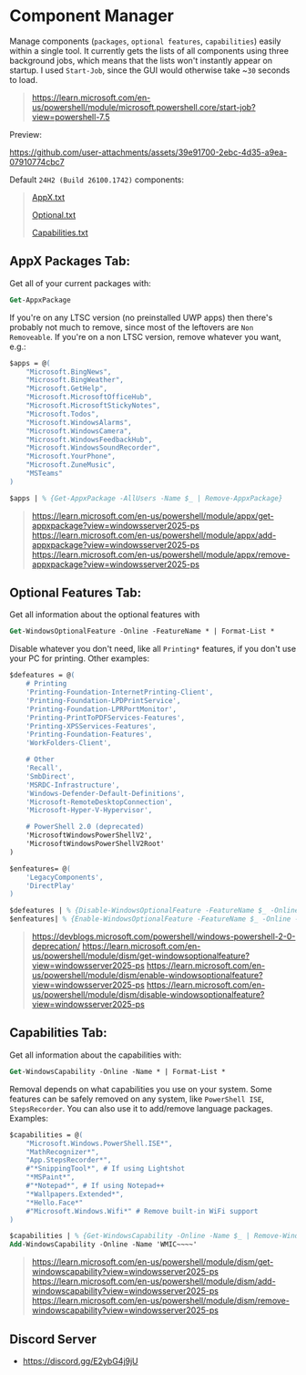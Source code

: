 # Component Manager

Manage components (`packages`, `optional features`, `capabilities`) easily within a single tool. It currently gets the lists of all components using three background jobs, which means that the lists won't instantly appear on startup. I used `Start-Job`, since the GUI would otherwise take ~`30` seconds to load.
> https://learn.microsoft.com/en-us/powershell/module/microsoft.powershell.core/start-job?view=powershell-7.5

Preview:

https://github.com/user-attachments/assets/39e91700-2ebc-4d35-a9ea-07910774cbc7

Default `24H2 (Build 26100.1742)` components:
> [AppX.txt](https://github.com/5Noxi/CompMan/blob/main/AppX.txt)
> 
> [Optional.txt](https://github.com/5Noxi/CompMan/blob/main/Optional.txt)
> 
> [Capabilities.txt](https://github.com/5Noxi/CompMan/blob/main/Capabilities.txt) 


## __AppX Packages Tab:__
Get all of your current packages with:
```ps
Get-AppxPackage
```
If you're on any LTSC version (no preinstalled UWP apps) then there's probably not much to remove, since most of the leftovers are `Non Removeable`. If you're on a non LTSC version, remove whatever you want, e.g.:
```ps
$apps = @(
    "Microsoft.BingNews",
    "Microsoft.BingWeather",
    "Microsoft.GetHelp",
    "Microsoft.MicrosoftOfficeHub",
    "Microsoft.MicrosoftStickyNotes",
    "Microsoft.Todos",
    "Microsoft.WindowsAlarms",
    "Microsoft.WindowsCamera",
    "Microsoft.WindowsFeedbackHub",
    "Microsoft.WindowsSoundRecorder",
    "Microsoft.YourPhone",
    "Microsoft.ZuneMusic",
    "MSTeams"
)

$apps | % {Get-AppxPackage -AllUsers -Name $_ | Remove-AppxPackage}
```
> https://learn.microsoft.com/en-us/powershell/module/appx/get-appxpackage?view=windowsserver2025-ps
> https://learn.microsoft.com/en-us/powershell/module/appx/add-appxpackage?view=windowsserver2025-ps
> https://learn.microsoft.com/en-us/powershell/module/appx/remove-appxpackage?view=windowsserver2025-ps


## __Optional Features Tab:__
Get all information about the optional features with
```ps
Get-WindowsOptionalFeature -Online -FeatureName * | Format-List *
```
Disable whatever you don't need, like all `Printing*` features, if you don't use your PC for printing. Other examples:
```ps
$defeatures = @(
    # Printing
    'Printing-Foundation-InternetPrinting-Client',
    'Printing-Foundation-LPDPrintService',
    'Printing-Foundation-LPRPortMonitor',
    'Printing-PrintToPDFServices-Features',
    'Printing-XPSServices-Features',
    'Printing-Foundation-Features',
    'WorkFolders-Client',

    # Other
    'Recall',
    'SmbDirect',
    'MSRDC-Infrastructure',
    'Windows-Defender-Default-Definitions',
    'Microsoft-RemoteDesktopConnection',
    'Microsoft-Hyper-V-Hypervisor',

    # PowerShell 2.0 (deprecated)
    'MicrosoftWindowsPowerShellV2',
    'MicrosoftWindowsPowerShellV2Root'
)

$enfeatures= @(
    'LegacyComponents',
    'DirectPlay'
)

$defeatures | % {Disable-WindowsOptionalFeature -FeatureName $_ -Online -NoRestart}
$enfeatures| % {Enable-WindowsOptionalFeature -FeatureName $_ -Online -NoRestart}
```
> https://devblogs.microsoft.com/powershell/windows-powershell-2-0-deprecation/
> https://learn.microsoft.com/en-us/powershell/module/dism/get-windowsoptionalfeature?view=windowsserver2025-ps
> https://learn.microsoft.com/en-us/powershell/module/dism/enable-windowsoptionalfeature?view=windowsserver2025-ps
> https://learn.microsoft.com/en-us/powershell/module/dism/disable-windowsoptionalfeature?view=windowsserver2025-ps


## __Capabilities Tab:__
Get all information about the capabilities with:
```ps
Get-WindowsCapability -Online -Name * | Format-List *
```
Removal depends on what capabilities you use on your system. Some features can be safely removed on any system, like `PowerShell ISE`, `StepsRecorder`. You can also use it to add/remove language packages. Examples:

```ps
$capabilities = @(
    "Microsoft.Windows.PowerShell.ISE*",
    "MathRecognizer*",
    "App.StepsRecorder*",
    #"*SnippingTool*", # If using Lightshot
    "*MSPaint*",
    #"*Notepad*", # If using Notepad++
    "*Wallpapers.Extended*",
    "*Hello.Face*"
    #"Microsoft.Windows.Wifi*" # Remove built‑in WiFi support
)

$capabilities | % {Get-WindowsCapability -Online -Name $_ | Remove-WindowsCapability -Online}
Add-WindowsCapability -Online -Name 'WMIC~~~~'
```
> https://learn.microsoft.com/en-us/powershell/module/dism/get-windowscapability?view=windowsserver2025-ps
> https://learn.microsoft.com/en-us/powershell/module/dism/add-windowscapability?view=windowsserver2025-ps
> https://learn.microsoft.com/en-us/powershell/module/dism/remove-windowscapability?view=windowsserver2025-ps

 ## Discord Server 
- https://discord.gg/E2ybG4j9jU
